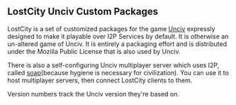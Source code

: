 LostCity Unciv Custom Packages
------------------------------

LostCity is a set of customized packages for the game [Unciv](https://github.com/yairm210/Unciv)
expressly designed to make it playable over I2P Services by default. It is otherwise
an un-altered game of Unciv. It is entirely a packaging effort and is distributed under
the Mozilla Public License that is also used by Unciv.

There is also a self-configuring Unciv multiplayer server which uses I2P, called
[soap](https://github.com/eyedeekay/soap)(because hygiene is necessary for civilization).
You can use it to host multiplayer servers, then connect LostCity clients to them.

Version numbers track the Unciv version they're based on.

